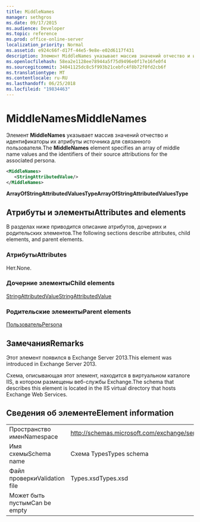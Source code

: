 ```yaml
---
title: MiddleNames
manager: sethgros
ms.date: 09/17/2015
ms.audience: Developer
ms.topic: reference
ms.prod: office-online-server
localization_priority: Normal
ms.assetid: e924c66f-d17f-44e5-9e8e-e02d6117f431
description: Элемент MiddleNames указывает массив значений отчество и идентификаторы их атрибуты источника для связанного пользователя.
ms.openlocfilehash: 58ea2e1128ee78944a5f75d9496e0f17e16fe0f4
ms.sourcegitcommit: 34041125dc8c5f993b21cebfc4f8b72f0fd2cb6f
ms.translationtype: MT
ms.contentlocale: ru-RU
ms.lasthandoff: 06/25/2018
ms.locfileid: "19834463"
---
```

# <a name="middlenames"></a><span data-ttu-id="11290-103">MiddleNames</span><span class="sxs-lookup"><span data-stu-id="11290-103">MiddleNames</span></span>

<span data-ttu-id="11290-104">Элемент **MiddleNames** указывает массив значений отчество и идентификаторы их атрибуты источника для связанного пользователя.</span><span class="sxs-lookup"><span data-stu-id="11290-104">The **MiddleNames** element specifies an array of middle name values and the identifiers of their source attributions for the associated persona.</span></span> 
  
```XML
<MiddleNames>
   <StringAttributedValue/>
</MiddleNames>
```

 <span data-ttu-id="11290-105">**ArrayOfStringAttributedValuesType**</span><span class="sxs-lookup"><span data-stu-id="11290-105">**ArrayOfStringAttributedValuesType**</span></span>
## <a name="attributes-and-elements"></a><span data-ttu-id="11290-106">Атрибуты и элементы</span><span class="sxs-lookup"><span data-stu-id="11290-106">Attributes and elements</span></span>

<span data-ttu-id="11290-107">В разделах ниже приводится описание атрибутов, дочерних и родительских элементов.</span><span class="sxs-lookup"><span data-stu-id="11290-107">The following sections describe attributes, child elements, and parent elements.</span></span>
  
### <a name="attributes"></a><span data-ttu-id="11290-108">Атрибуты</span><span class="sxs-lookup"><span data-stu-id="11290-108">Attributes</span></span>

<span data-ttu-id="11290-109">Нет.</span><span class="sxs-lookup"><span data-stu-id="11290-109">None.</span></span>
  
### <a name="child-elements"></a><span data-ttu-id="11290-110">Дочерние элементы</span><span class="sxs-lookup"><span data-stu-id="11290-110">Child elements</span></span>

[<span data-ttu-id="11290-111">StringAttributedValue</span><span class="sxs-lookup"><span data-stu-id="11290-111">StringAttributedValue</span></span>](stringattributedvalue.md)
  
### <a name="parent-elements"></a><span data-ttu-id="11290-112">Родительские элементы</span><span class="sxs-lookup"><span data-stu-id="11290-112">Parent elements</span></span>

[<span data-ttu-id="11290-113">Пользователь</span><span class="sxs-lookup"><span data-stu-id="11290-113">Persona</span></span>](persona.md)
  
## <a name="remarks"></a><span data-ttu-id="11290-114">Замечания</span><span class="sxs-lookup"><span data-stu-id="11290-114">Remarks</span></span>

<span data-ttu-id="11290-115">Этот элемент появился в Exchange Server 2013.</span><span class="sxs-lookup"><span data-stu-id="11290-115">This element was introduced in Exchange Server 2013.</span></span>
  
<span data-ttu-id="11290-116">Схема, описывающая этот элемент, находится в виртуальном каталоге IIS, в котором размещены веб-службы Exchange.</span><span class="sxs-lookup"><span data-stu-id="11290-116">The schema that describes this element is located in the IIS virtual directory that hosts Exchange Web Services.</span></span>
  
## <a name="element-information"></a><span data-ttu-id="11290-117">Сведения об элементе</span><span class="sxs-lookup"><span data-stu-id="11290-117">Element information</span></span>

|||
|:-----|:-----|
|<span data-ttu-id="11290-118">Пространство имен</span><span class="sxs-lookup"><span data-stu-id="11290-118">Namespace</span></span>  <br/> |http://schemas.microsoft.com/exchange/services/2006/types  <br/> |
|<span data-ttu-id="11290-119">Имя схемы</span><span class="sxs-lookup"><span data-stu-id="11290-119">Schema name</span></span>  <br/> |<span data-ttu-id="11290-120">Схема Types</span><span class="sxs-lookup"><span data-stu-id="11290-120">Types schema</span></span>  <br/> |
|<span data-ttu-id="11290-121">Файл проверки</span><span class="sxs-lookup"><span data-stu-id="11290-121">Validation file</span></span>  <br/> |<span data-ttu-id="11290-122">Types.xsd</span><span class="sxs-lookup"><span data-stu-id="11290-122">Types.xsd</span></span>  <br/> |
|<span data-ttu-id="11290-123">Может быть пустым</span><span class="sxs-lookup"><span data-stu-id="11290-123">Can be empty</span></span>  <br/> ||
   

